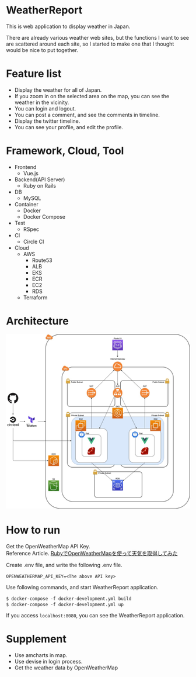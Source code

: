 # WeatherReport
This is web application to display weather in Japan.

There are already various weather web sites, but the functions I want to see are scattered around each site, so I started to make one that I thought would be nice to put together.

# Feature list
- Display the weather for all of Japan.
- If you zoom in on the selected area on the map, you can see the weather in the vicinity.
- You can login and logout.
- You can post a comment, and see the comments in timeline.
- Display the twitter timeline.
- You can see your profile, and edit the profile.

# Framework, Cloud, Tool
- Frontend
  - Vue.js  
- Backend(API Server)
  - Ruby on Rails
- DB
  - MySQL
- Container
  - Docker
  - Docker Compose
- Test
  - RSpec
- CI
  - Circle CI
- Cloud
  - AWS
    - Route53
    - ALB
    - EKS
    - ECR
    - EC2
    - RDS
  - Terraform

# Architecture
![](https://github.com/M-Yamashita01/WeatherReport/blob/images/WeatherReport.jpg)

# How to run

Get the OpenWeatherMap API Key.  
Reference Article.
[RubyでOpenWeatherMapを使って天気を取得してみた](https://qiita.com/M-Yamashii/items/ba54d7556c58feb3b86a)

Create .env file, and write the following .env file. 
```.env
OPENWEATHERMAP_API_KEY=<The above API key>
```

Use following commands, and start WeatherReport application.
```
$ docker-compose -f docker-development.yml build
$ docker-compose -f docker-development.yml up
```

If you access ```localhost:8080```, you can see the WeatherReport application.


# Supplement
- Use amcharts in map.
- Use devise in login process.
- Get the weather data by OpenWeatherMap
